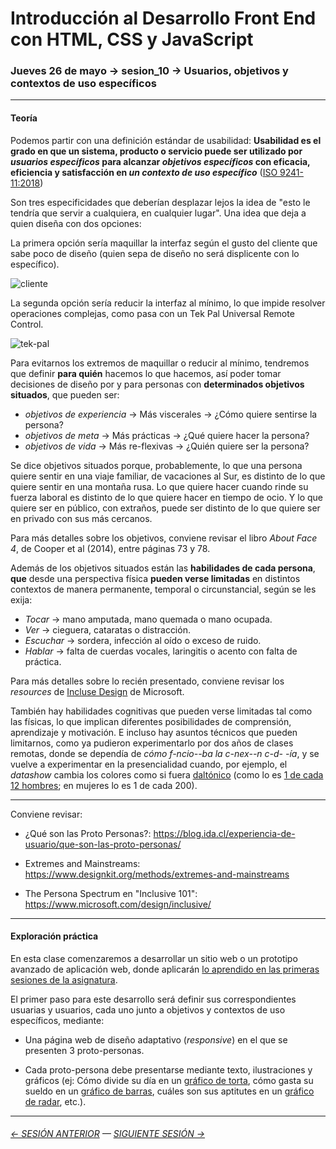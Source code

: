 # Introducción al Desarrollo Front End con HTML, CSS y JavaScript

### Jueves 26 de mayo → sesion_10 → Usuarios, objetivos y contextos de uso específicos

- - - - - -

#### Teoría

Podemos partir con una definición estándar de usabilidad: **Usabilidad es el grado en que un sistema, producto o servicio puede ser utilizado por *usuarios específicos* para alcanzar *objetivos específicos* con eficacia, eficiencia y satisfacción en *un contexto de uso específico*** ([ISO 9241-11:2018](https://www.iso.org/obp/ui/#iso:std:iso:9241:-11:ed-2:v1:en))

Son tres especificidades que deberían desplazar lejos la idea de "esto le tendría que servir a cualquiera, en cualquier lugar". Una idea que deja a quien diseña con dos opciones: 

La primera opción sería maquillar la interfaz según el gusto del cliente que sabe poco de diseño (quien sepa de diseño no será displicente con lo específico).

![cliente](https://user-images.githubusercontent.com/7999767/170147539-fbecfc9a-1fca-494e-9713-addbb62c5bf3.png) 

La segunda opción sería reducir la interfaz al mínimo, lo que impide resolver operaciones complejas, como pasa con un Tek Pal Universal Remote Control. 

![tek-pal](https://user-images.githubusercontent.com/7999767/170147515-5a16f5e2-a6bd-4bc8-8f34-d7bcfc20e529.jpg)

Para evitarnos los extremos de maquillar o reducir al mínimo, tendremos que definir **para quién** hacemos lo que hacemos, así poder tomar decisiones de diseño por y para personas con **determinados objetivos situados**, que pueden ser: 

- *objetivos de experiencia* → Más viscerales → ¿Cómo quiere sentirse la persona? 
- *objetivos de meta* → Más prácticas → ¿Qué quiere hacer la persona?
- *objetivos de vida* → Más re-flexivas → ¿Quién quiere ser la persona?

Se dice objetivos situados porque, probablemente, lo que una persona quiere sentir en una viaje familiar, de vacaciones al Sur, es distinto de lo que quiere sentir en una montaña rusa. Lo que quiere hacer cuando rinde su fuerza laboral es distinto de lo que quiere hacer en tiempo de ocio. Y lo que quiere ser en público, con extraños, puede ser distinto de lo que quiere ser en privado con sus más cercanos.

Para más detalles sobre los objetivos, conviene revisar el libro *About Face 4*, de Cooper et al (2014), entre páginas 73 y 78.

Además de los objetivos situados están las **habilidades de cada persona**, **que** desde una perspectiva física **pueden verse limitadas** en distintos contextos de manera permanente, temporal o circunstancial, según se les exija: 

- *Tocar* → mano amputada, mano quemada o mano ocupada. 
- *Ver* → cieguera, cataratas o distracción.
- *Escuchar* → sordera, infección al oído o exceso de ruido. 
- *Hablar* → falta de cuerdas vocales, laringitis o acento con falta de práctica. 

Para más detalles sobre lo recién presentado, conviene revisar los *resources* de [Incluse Design](https://www.microsoft.com/design/inclusive/) de Microsoft.

También hay habilidades cognitivas que pueden verse limitadas tal como las físicas, lo que implican diferentes posibilidades de comprensión, aprendizaje y motivación. E incluso hay asuntos técnicos que pueden limitarnos, como ya pudieron experimentarlo por dos años de clases remotas, donde se dependía de *cómo f-ncio--ba la c-nex--n c-d- -ía*, y se vuelve a experimentar en la presencialidad cuando, por ejemplo, el *datashow* cambia los colores como si fuera [daltónico](https://chrome.google.com/webstore/detail/colorblind-dalton-for-goo/afcafnelafcgjinkaeohkalmfececool) (como lo es [1 de cada 12 hombres](https://www.instagram.com/p/CdyxdJws4uu/); en mujeres lo es 1 de cada 200).

- - - - - - - 

Conviene revisar: 

- ¿Qué son las Proto Personas?: https://blog.ida.cl/experiencia-de-usuario/que-son-las-proto-personas/

- Extremes and Mainstreams: https://www.designkit.org/methods/extremes-and-mainstreams

- The Persona Spectrum en "Inclusive 101": https://www.microsoft.com/design/inclusive/

- - - - - - - 

#### Exploración práctica

En esta clase comenzaremos a desarrollar un sitio web o un prototipo avanzado de aplicación web, donde aplicarán [lo aprendido en las primeras sesiones de la asignatura](https://profesorfaco.github.io/front-end/sesion_09/dispersion.html).

El primer paso para este desarrollo será definir sus correspondientes usuarias y usuarios, cada uno junto a objetivos y contextos de uso específicos, mediante: 

- Una página web de diseño adaptativo (*responsive*) en el que se presenten 3 proto-personas. 

- Cada proto-persona debe presentarse mediante texto, ilustraciones y gráficos (ej: Cómo divide su día en un [gráfico de torta](https://www.chartjs.org/docs/latest/charts/doughnut.html), cómo gasta su sueldo en un [gráfico de barras](https://www.chartjs.org/docs/latest/charts/bar.html), cuáles son sus aptitutes en un [gráfico de radar](https://www.chartjs.org/docs/latest/charts/radar.html), etc.).

- - - - - - - 


###### [← SESIÓN ANTERIOR](https://github.com/profesorfaco/front-end/tree/main/sesion_09) — [SIGUIENTE SESIÓN →](https://github.com/profesorfaco/front-end/tree/main/sesion_11)
